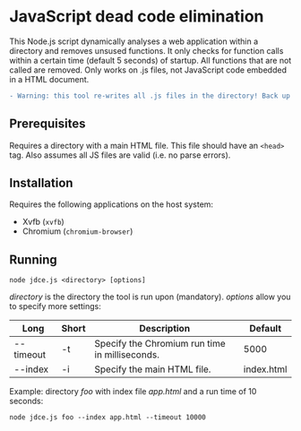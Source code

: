# JavaScript dead code elimination
This Node.js script dynamically analyses a web application within a directory and removes unsused functions. It only checks for function calls within a certain time (default 5 seconds) of startup. All functions that are not called are removed. Only works on .js files, not JavaScript code embedded in a HTML document.

```diff
- Warning: this tool re-writes all .js files in the directory! Back up your code before running.
```



## Prerequisites
Requires a directory with a main HTML file. This file should have an `<head>` tag.
Also assumes all JS files are valid (i.e. no parse errors).



## Installation
Requires the following applications on the host system:
+ Xvfb (`xvfb`)
+ Chromium (`chromium-browser`)



## Running
```
node jdce.js <directory> [options]
```
_directory_ is the directory the tool is run upon (mandatory). _options_ allow you to specify more settings:

| Long      | Short | Description                                    | Default    |
|-----------|-------|------------------------------------------------|------------|
| --timeout | -t    | Specify the Chromium run time in milliseconds. | 5000       |
| --index   | -i    | Specify the main HTML file.                    | index.html |


Example: directory _foo_ with index file _app.html_ and a run time of 10 seconds:
```
node jdce.js foo --index app.html --timeout 10000
```
